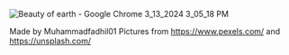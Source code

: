 ![Beauty of earth - Google Chrome 3_13_2024 3_05_18 PM](https://github.com/Muhammadfadhil01/Responsive-landing-page/assets/160695718/90289380-7eb0-4776-aa32-112513cc8ae4)

Made by Muhammadfadhil01
Pictures from https://www.pexels.com/ and https://unsplash.com/
